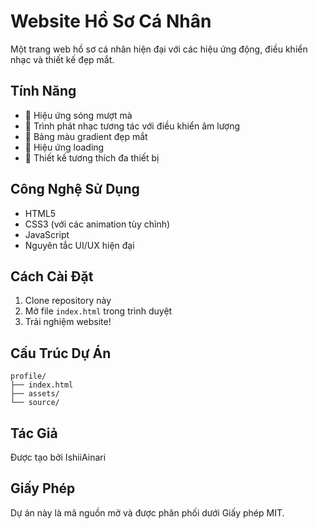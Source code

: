 # Website Hồ Sơ Cá Nhân

Một trang web hồ sơ cá nhân hiện đại với các hiệu ứng động, điều khiển nhạc và thiết kế đẹp mắt.

## Tính Năng

- 🌊 Hiệu ứng sóng mượt mà
- 🎵 Trình phát nhạc tương tác với điều khiển âm lượng
- 🎨 Bảng màu gradient đẹp mắt
- 💫 Hiệu ứng loading
- 📱 Thiết kế tương thích đa thiết bị

## Công Nghệ Sử Dụng

- HTML5
- CSS3 (với các animation tùy chỉnh)
- JavaScript
- Nguyên tắc UI/UX hiện đại

## Cách Cài Đặt

1. Clone repository này
2. Mở file `index.html` trong trình duyệt
3. Trải nghiệm website!

## Cấu Trúc Dự Án

```
profile/
├── index.html
├── assets/
└── source/
```

## Tác Giả

Được tạo bởi IshiiAinari

## Giấy Phép

Dự án này là mã nguồn mở và được phân phối dưới Giấy phép MIT. 